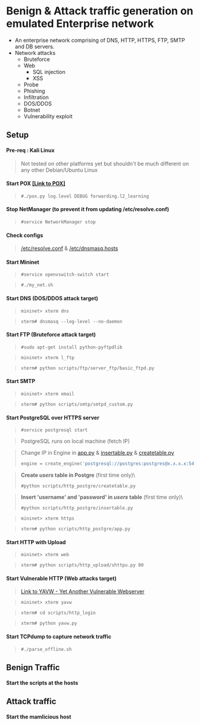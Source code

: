 # Benign & Attack traffic generation on emulated Enterprise network
* An enterprise network comprising of DNS, HTTP, HTTPS, FTP, SMTP and DB servers.
* Network attacks
  * Bruteforce
  * Web
    * SQL injection
    * XSS
  * Probe
  * Phishing
  * Infiltration
  * DOS/DDOS
  * Botnet
  * Vulnerability exploit
  
## Setup

#### Pre-req : Kali Linux
> Not tested on other platforms yet but shouldn't be much different on any other Debian/Ubuntu Linux

#### Start POX [[Link to POX]](https://github.com/noxrepo/pox "POX Repo")
> ```console
> #./pox.py log.level DEBUG forwarding.l2_learning
> ```

#### Stop NetManager (to prevent it from updating /etc/resolve.conf)
> ```console
> #service NetworkManager stop
> ```

#### Check configs
> [/etc/resolve.conf](/resolve.conf) & [/etc/dnsmasq.hosts](/dnsmasq.hosts)

#### Start Mininet
> ```console
> #service openvswitch-switch start
> ```

> ```console
> #./my_net.sh
> ```

#### Start DNS (DOS/DDOS attack target)
> ```console
> mininet> xterm dns
> ```

> ```console
> xterm# dnsmasq --log-level --no-daemon
> ```

#### Start FTP (Bruteforce attack target)
> ```console
> #sudo apt-get install python-pyftpdlib
> ```

> ```console
> mininet> xterm l_ftp
> ```

> ```console
> xterm# python scripts/ftp/server_ftp/basic_ftpd.py
> ```

#### Start SMTP
> ```console
> mininet> xterm email
> ```

> ```console
> xterm# python scripts/smtp/smtpd_custom.py
> ```

#### Start PostgreSQL over HTTPS server
> ```console
> #service postgresql start
> ```

> PostgreSQL runs on local machine (fetch IP)

> Change IP in Engine in [app.py](scripts/http_postgre/app.py) & [insertable.py](/scripts/http_postgre/insertable.py) & [createtable.py](scripts/http_postgre/createtable.py)
> ```python
> engine = create_engine('postgresql://postgres:postgres@x.x.x.x:5432/test', echo=True)
> ```

> **Create *users* table in Postgre** (first time only)\
> ```console
> #python scripts/http_postgre/createtable.py
> ```

> **Insert 'username' and 'password' in *users* table** (first time only)\
> ```console
> #python scripts/http_postgre/insertable.py
> ```

> ```console
> mininet> xterm https
> ```

> ```console
> xterm# python scripts/http_postgre/app.py
> ```

#### Start HTTP with Upload
> ```console
> mininet> xterm web
> ```

> ```console
> xterm# python scripts/http_upload/shttpu.py 80
> ```

#### Start Vulnerable HTTP (Web attacks target)
> [Link to YAVW - Yet Another Vulnerable Webserver](https://github.com/noleti/yavw)

> ```console
> mininet> xterm yavw
> ```

> ```console
> xterm# cd scripts/http_login
> ```

> ```console
> xterm# python yavw.py
> ```

#### Start TCPdump to capture network traffic
> ```console
> #./parse_offline.sh
> ```

## Benign Traffic
#### Start the scripts at the hosts

## Attack traffic
#### Start the mamlicious host
